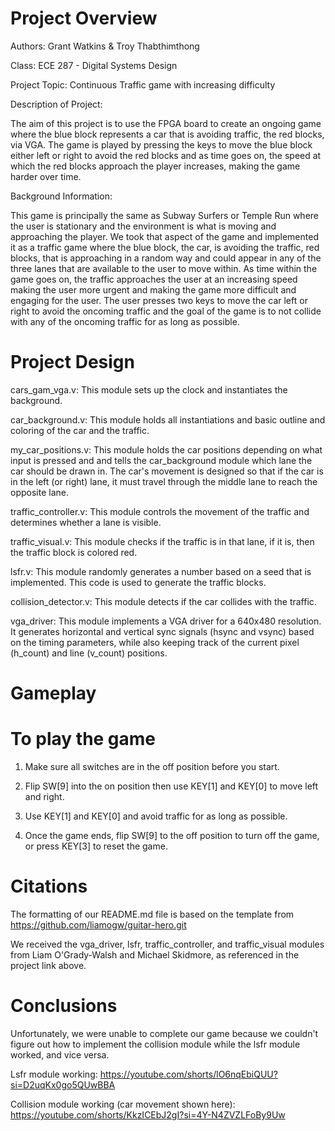 # Project Overview
Authors: Grant Watkins & Troy Thabthimthong

Class: ECE 287 - Digital Systems Design

Project Topic: Continuous Traffic game with increasing difficulty

Description of Project:

The aim of this project is to use the FPGA board to create an ongoing game where the blue block represents a car that is avoiding traffic, the red blocks, via VGA. The game is played by pressing the keys to move the blue block either left or right to avoid the red blocks and as time goes on, the speed at which the red blocks approach the player increases, making the game harder over time.

Background Information:

This game is principally the same as Subway Surfers or Temple Run where the user is stationary and the environment is what is moving and approaching the player. We took that aspect of the game and implemented it as a traffic game where the blue block, the car, is avoiding the traffic, red blocks, that is approaching in a random way and could appear in any of the three lanes that are available to the user to move within. As time within the game goes on, the traffic approaches the user at an increasing speed making the user more urgent and making the game more difficult and engaging for the user. The user presses two keys to move the car left or right to avoid the oncoming traffic and the goal of the game is to not collide with any of the oncoming traffic for as long as possible.

# Project Design

cars_gam_vga.v: This module sets up the clock and instantiates the background.

car_background.v: This module holds all instantiations and basic outline and coloring of the car and the traffic.

my_car_positions.v: This module holds the car positions depending on what input is pressed and and tells the car_background module which lane the car should be drawn in. The car's movement is designed so that if the car is in the left (or right) lane, it must travel through the middle lane to reach the opposite lane.

traffic_controller.v: This module controls the movement of the traffic and determines whether a lane is visible.

traffic_visual.v: This module checks if the traffic is in that lane, if it is, then the traffic block is colored red. 

lsfr.v: This module randomly generates a number based on a seed that is implemented. This code is used to generate the traffic blocks. 

collision_detector.v: This module detects if the car collides with the traffic.

vga_driver: This module implements a VGA driver for a 640x480 resolution. It generates horizontal and vertical sync signals (hsync and vsync) based on the timing parameters, while also keeping track of the current pixel (h_count) and line (v_count) positions.

# Gameplay

# To play the game

1. Make sure all switches are in the off position before you start.

2. Flip SW[9] into the on position then use KEY[1] and KEY[0] to move left and right.

3. Use KEY[1] and KEY[0] and avoid traffic for as long as possible.

4. Once the game ends, flip SW[9] to the off position to turn off the game, or press KEY[3] to reset the game.
   
# Citations

The formatting of our README.md file is based on the template from https://github.com/liamogw/guitar-hero.git

We received the vga_driver, lsfr, traffic_controller, and traffic_visual modules from Liam O'Grady-Walsh and Michael Skidmore, as referenced in the project link above.

# Conclusions
Unfortunately, we were unable to complete our game because we couldn't figure out how to implement the collision module while the lsfr module worked, and vice versa. 
 
Lsfr module working: https://youtube.com/shorts/lO6nqEbiQUU?si=D2uqKx0go5QUwBBA

Collision module working (car movement shown here): https://youtube.com/shorts/KkzICEbJ2gI?si=4Y-N4ZVZLFoBy9Uw

